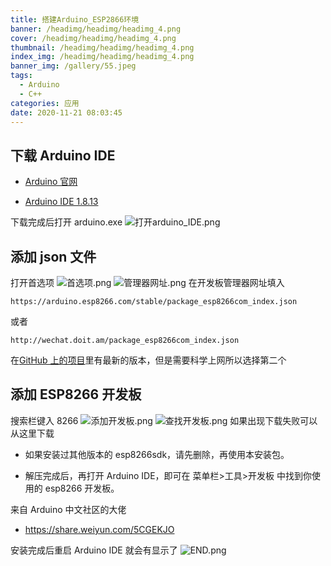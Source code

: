 ```yaml
---
title: 搭建Arduino_ESP2866环境
banner: /headimg/headimg/headimg_4.png
cover: /headimg/headimg/headimg_4.png
thumbnail: /headimg/headimg/headimg_4.png
index_img: /headimg/headimg/headimg_4.png
banner_img: /gallery/55.jpeg
tags:
  - Arduino
  - C++
categories: 应用
date: 2020-11-21 08:03:45
---
```



## 下载 Arduino IDE

- [Arduino 官网](https://www.arduino.cc/)

- [Arduino IDE 1.8.13](https://downloads.arduino.cc/arduino-1.8.13-windows.zip)

下载完成后打开 arduino.exe
![打开arduino_IDE.png](./打开arduino_IDE.png)

## 添加 json 文件

打开首选项
![首选项.png](./首选项.png)
![管理器网址.png](./管理器网址.png)
在开发板管理器网址填入

```
https://arduino.esp8266.com/stable/package_esp8266com_index.json
```

或者

```
http://wechat.doit.am/package_esp8266com_index.json
```

在[GitHub 上的项目](https://github.com/esp8266/Arduino)里有最新的版本，但是需要科学上网所以选择第二个

## 添加 ESP8266 开发板

搜索栏键入 8266
![添加开发板.png](./添加开发板.png)
![查找开发板.png](./查找开发板.png)
如果出现下载失败可以从这里下载

- 如果安装过其他版本的 esp8266sdk，请先删除，再使用本安装包。

- 解压完成后，再打开 Arduino IDE，即可在 菜单栏>工具>开发板 中找到你使用的 esp8266 开发板。

来自 Arduino 中文社区的大佬

- https://share.weiyun.com/5CGEKJO

安装完成后重启 Arduino IDE 就会有显示了
![END.png](./END.png)


